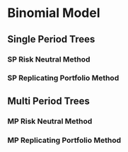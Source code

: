 # **Binomial Model**

## **Single Period Trees**

### **SP Risk Neutral Method**

### **SP Replicating Portfolio Method**

## **Multi Period Trees**

### **MP Risk Neutral Method**

### **MP Replicating Portfolio Method**
